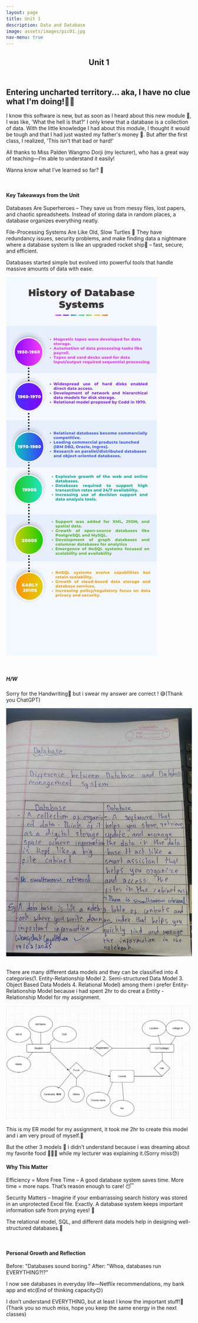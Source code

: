 ```yaml
---
layout: page
title: Unit 1
description: Data and Database
image: assets/images/pic01.jpg
nav-menu: true
---
```


<!-- Main -->
<div id="main" class="alt">

<!-- One -->
<section id="one">
	<div class="inner">
		<header class="major">
			<h1>Unit 1</h1>
		</header>

<!-- Content -->
<h2 id="content">Entering uncharted territory... aka, I have no clue what I'm doing!😵‍💫</h2>
<p>I know this software is new, but as soon as I heard about this new module 🫨, I was like, 'What the hell is that?' I only knew that a database is a collection of data. With the little knowledge I had about this module, I thought it would be tough and that I had just wasted my father's money 🥲. But after the first class, I realized, 'This isn't that bad or hard!'

All thanks to Miss Palden Wangmo Dorji (my lecturer), who has a great way of teaching—I’m able to understand it easily!

Wanna know what I’ve learned so far? 🤔</p>

<br>
<h4 id="Content">Key Takeaways from the Unit</h4>
<p>Databases Are Superheroes – They save us from messy files, lost papers, and chaotic spreadsheets. Instead of storing data in random places, a database organizes everything neatly.<p>
<p>File-Processing Systems Are Like Old, Slow Turtles 🐢 They have redundancy issues, security problems, and make finding data a nightmare where a database system is like an upgraded rocket ship🚀 – fast, secure, and efficient.</p>
<p> Databases started simple but evolved into powerful tools that handle massive amounts of data with ease.</p>
<img src="historyOfDB.jpg">
</p><br>
<h5 id="Content">H/W</h5>
<p>Sorry for the Handwriting🥲 but i swear my answer are correct ! 😅(Thank you ChatGPT)</p>
<img src="hw.jpg"><br><br>

<p>There are many different data models and they can be classified into 4 categories(1. Entity-Relationship Model
2. Semi-structured Data Model
3. Object Based Data Models
4. Relational Model) among them i prefer Entity-Relationship Model because i had spent 2hr to do creat a Entity -Relationship Model for my assignment.</p>
<img src="Screenshot 2025-02-23 062007.jpg">
<p>This is my ER model for my assignment, it took me 2hr to create this model and i am very proud of myself.🤣</p>
<p>But the other 3 models 🥲 i didn't understand because i was dreaming about my favorite food 🍔🍟🥤 while my lecturer was explaining it.(Sorry miss😓)</p>

<h4 id="Content">Why This Matter</h4>
<p> Efficiency = More Free Time – A good database system saves time. More time = more naps. That’s reason enough to care! 😴</p>
<p>Security Matters – Imagine if your embarrassing search history was stored in an unprotected Excel file. Exactly. A database system keeps important information safe from prying eyes! 🔐</p>
<p>The relational model, SQL, and different data models help in designing well-structured databases.🫨</p><br>

<h4 id="Content">Personal Growth and Reflection</h4>
<p>Before: "Databases sound boring."
After: "Whoa, databases run EVERYTHING?!?"</p>
<p>I now see databases in everyday life—Netflix recommendations, my bank app and etc(End of thinking capacity😊)</p>
<p>I don’t understand EVERYTHING, but at least I know the important stuff!🤣(Thank you so much miss, hope you keep the same energy in the next classes)</p>

